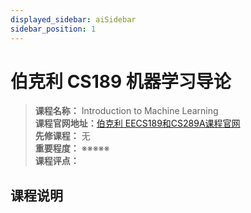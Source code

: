 ```yaml
---
displayed_sidebar: aiSidebar
sidebar_position: 1
---
```


# 伯克利 CS189 机器学习导论





>**课程名称：**  Introduction to Machine Learning   
**课程官网地址：**[伯克利 EECS189和CS289A课程官网](https://www.eecs189.org/)  
**先修课程：** 无  
**重要程度：** ※※※※※  
**课程评点：** 


## 课程说明

<Comment></Comment>
